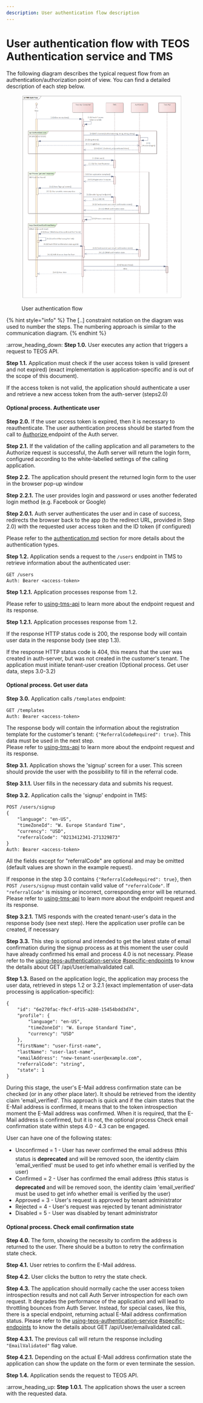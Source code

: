 ```yaml
---
description: User authentication flow description
---
```


# User authentication flow with TEOS Authentication service and TMS

The following diagram describes the typical request flow from an authentication/authorization point of view. You can find a detailed description of each step below.

<figure><img src="../.gitbook/assets/TMS Auth Flow.png" alt=""><figcaption><p>User authentication flow</p></figcaption></figure>

{% hint style="info" %}
The \[..] constraint notation on the diagram was used to number the steps. The numbering approach is similar to the communication diagram.
{% endhint %}

:arrow\_heading\_down: **Step 1.0.** User executes any action that triggers a request to TEOS API.

**Step 1.1.** Application must check if the user access token is valid (present and not expired) (exact implementation is application-specific and is out of the scope of this document).

If the access token is not valid, the application should authenticate a user and retrieve a new access token from the auth-server (steps2.0)

#### Optional process. Authenticate user

**Step 2.0.** If the user access token is expired, then it is necessary to reauthenticate. The user authentication process should be started from the call to [Authorize ](https://teos-docs.coreledger.net/using-additional-apis-of-teos-platform/using-teos-authentication-service#authorize-endpoint)endpoint of the Auth server.

**Step 2.1.** If the validation of the calling application and all parameters to the Authorize request is successful, the Auth server will return the login form, configured according to the white-labelled settings of the calling application.

**Step 2.2.** The application should present the returned login form to the user in the browser pop-up window

**Step 2.2.1.** The user provides login and password or uses another federated login method (e.g. Facebook or Google)

**Step 2.0.1.** Auth server authenticates the user and in case of success, redirects the browser back to the app (to the redirect URL, provided in Step 2.0) with the requested user access token and the ID token (if configured)

Please refer to the [authentication.md](../using-the-teos-api/authentication.md "mention") section for more details about the authentication types.

**Step 1.2.** Application sends a request to the `/users` endpoint in TMS to retrieve information about the authenticated user:

```
GET /users
Auth: Bearer <access-token>
```

**Step 1.2.1.** Application processes response from 1.2.

Please refer to [using-tms-api](using-tms-api/ "mention") to learn more about the endpoint request and its response.

**Step 1.2.1.** Application processes response from 1.2.

If the response HTTP status code is 200, the response body will contain user data in the response body (see step 1.3).

If the response HTTP status code is 404, this means that the user was created in auth-server, but was not created in the customer's tenant. The application must initiate tenant-user creation (Optional process. Get user data, steps 3.0-3.2)

#### Optional process. Get user data

**Step 3.0.** Application calls `/templates` endpoint:

```
GET /templates
Auth: Bearer <access-token>
```

The response body will contain the information about the registration template for the customer's tenant: `{"ReferralCodeRequired": true}`. This data must be used in the next step.\
Please refer to [using-tms-api](using-tms-api/ "mention") to learn more about the endpoint request and its response.

**Step 3.1.** Application shows the 'signup' screen for a user. This screen should provide the user with the possibility to fill in the referral code.

**Step 3.1.1.** User fills in the necessary data and submits his request.

**Step 3.2.** Application calls the 'signup' endpoint in TMS:

```
POST /users/signup 
{
    "language": "en-US",
    "timeZoneId": "W. Europe Standard Time",
    "currency": "USD",
    "referralCode": "0213412341-271329873"
} 
Auth: Bearer <access-token> 
```

All the fields except for "referralCode" are optional and may be omitted (default values are shown in the example request).

If response in the step 3.0 contains `{"ReferralCodeRequired": true}`, then `POST /users/signup` must contain valid value of `"referralCode"`. If `"referralCode"` is missing or incorrect, corresponding error will be returned.\
Please refer to [using-tms-api](using-tms-api/ "mention") to learn more about the endpoint request and its response.

**Step 3.2.1.** TMS responds with the created tenant-user's data in the response body (see next step). Here the application user profile can be created, if necessary

**Step 3.3.** This step is optional and intended to get the latest state of email confirmation during the signup process as at this moment the user could have already confirmed his email and process 4.0 is not necessary. Please refer to the [using-teos-authentication-service](using-teos-authentication-service/ "mention") [#specific-endpoints](using-teos-authentication-service/#specific-endpoints "mention") to know the details about GET /api/User/emailvalidated call.

**Step 1.3.** Based on the application logic, the application may process the user data, retrieved in steps 1.2 or 3.2.1 (exact implementation of user-data processing is application-specific):

```
{
    "id": "6e270fac-f9cf-4f15-a280-15454bdd3d74",
    "profile": {
        "language": "en-US",
        "timeZoneId": "W. Europe Standard Time",
        "currency": "USD"
    },
    "firstName": "user-first-name",
    "lastName": "user-last-name",
    "emailAddress": "new-tenant-user@example.com",
    "referralCode": "string",
    "state": 1
}
```

During this stage, the user's E-Mail address confirmation state can be checked (or in any other place later). It should be retrieved from the identity claim 'email\_verified'. This approach is quick and if the claim states that the E-Mail address is confirmed, it means that to the token introspection moment the E-Mail address was confirmed. When it is required, that the E-Mail address is confirmed, but it is not, the optional process Check email confirmation state within steps 4.0 - 4.3 can be engaged.

User can have one of the following states:

* Unconfirmed = 1 - User has never confirmed the email address (❗this status is **deprecated** and will be removed soon, the identity claim 'email\_verified' must be used to get info whether email is verified by the user)
* Confirmed = 2 - User has confirmed the email address (❗this status is **deprecated** and will be removed soon, the identity claim 'email\_verified' must be used to get info whether email is verified by the user)
* Approved = 3 - User's request is approved by tenant administrator
* Rejected = 4 - User's request was rejected by tenant administrator
* Disabled = 5 - User was disabled by tenant administrator

#### Optional process. Check email confirmation state

**Step 4.0.** The form, showing the necessity to confirm the address is returned to the user. There should be a button to retry the confirmation state check.

**Step 4.1.** User retries to confirm the E-Mail address.

**Step 4.2.** User clicks the button to retry the state check.

**Step 4.3.** The application should normally cache the user access token introspection results and not call Auth Server introspection for each own request. It degrades the performance of the application and will lead to throttling bounces from Auth Server. Instead, for special cases, like this, there is a special endpoint, returning actual E-Mail address confirmation status. Please refer to the [using-teos-authentication-service](using-teos-authentication-service/ "mention") [#specific-endpoints](using-teos-authentication-service/#specific-endpoints "mention") to know the details about GET /api/User/emailvalidated call.

**Step 4.3.1.** The previous call will return the response including `"EmailValidated"` flag value.

**Step 4.2.1.** Depending on the actual E-Mail address confirmation state the application can show the update on the form or even terminate the session.

**Step 1.4.** Application sends the request to TEOS API.

:arrow\_heading\_up: **Step 1.0.1.** The application shows the user a screen with the requested data.
